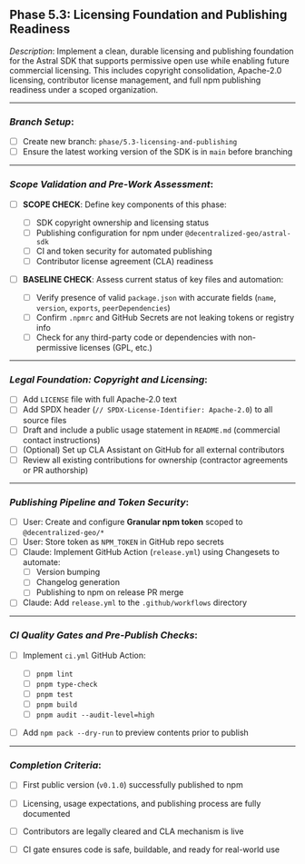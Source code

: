 ## **Phase 5.3: Licensing Foundation and Publishing Readiness**

*Description*: Implement a clean, durable licensing and publishing foundation for the Astral SDK that supports permissive open use while enabling future commercial licensing. This includes copyright consolidation, Apache-2.0 licensing, contributor license management, and full npm publishing readiness under a scoped organization.

---

### *Branch Setup*:

* [ ] Create new branch: `phase/5.3-licensing-and-publishing`
* [ ] Ensure the latest working version of the SDK is in `main` before branching

---

### *Scope Validation and Pre-Work Assessment*:

* [ ] **SCOPE CHECK**: Define key components of this phase:

  * [ ] SDK copyright ownership and licensing status
  * [ ] Publishing configuration for npm under `@decentralized-geo/astral-sdk`
  * [ ] CI and token security for automated publishing
  * [ ] Contributor license agreement (CLA) readiness

* [ ] **BASELINE CHECK**: Assess current status of key files and automation:

  * [ ] Verify presence of valid `package.json` with accurate fields (`name`, `version`, `exports`, `peerDependencies`)
  * [ ] Confirm `.npmrc` and GitHub Secrets are not leaking tokens or registry info
  * [ ] Check for any third-party code or dependencies with non-permissive licenses (GPL, etc.)

---

### *Legal Foundation: Copyright and Licensing*:

* [ ] Add `LICENSE` file with full Apache-2.0 text
* [ ] Add SPDX header (`// SPDX-License-Identifier: Apache-2.0`) to all source files
* [ ] Draft and include a public usage statement in `README.md` (commercial contact instructions)
* [ ] (Optional) Set up CLA Assistant on GitHub for all external contributors
* [ ] Review all existing contributions for ownership (contractor agreements or PR authorship)

---

### *Publishing Pipeline and Token Security*:

* [ ] User: Create and configure **Granular npm token** scoped to `@decentralized-geo/*`
* [ ] User: Store token as `NPM_TOKEN` in GitHub repo secrets
* [ ] Claude: Implement GitHub Action (`release.yml`) using Changesets to automate:
  * [ ] Version bumping
  * [ ] Changelog generation
  * [ ] Publishing to npm on release PR merge
* [ ] Claude: Add `release.yml` to the `.github/workflows` directory
---

### *CI Quality Gates and Pre-Publish Checks*:

* [ ] Implement `ci.yml` GitHub Action:

  * [ ] `pnpm lint`
  * [ ] `pnpm type-check`
  * [ ] `pnpm test`
  * [ ] `pnpm build`
  * [ ] `pnpm audit --audit-level=high`
* [ ] Add `npm pack --dry-run` to preview contents prior to publish

---

### *Completion Criteria*:

* [ ] First public version (`v0.1.0`) successfully published to npm
* [ ] Licensing, usage expectations, and publishing process are fully documented
* [ ] Contributors are legally cleared and CLA mechanism is live
* [ ] CI gate ensures code is safe, buildable, and ready for real-world use

